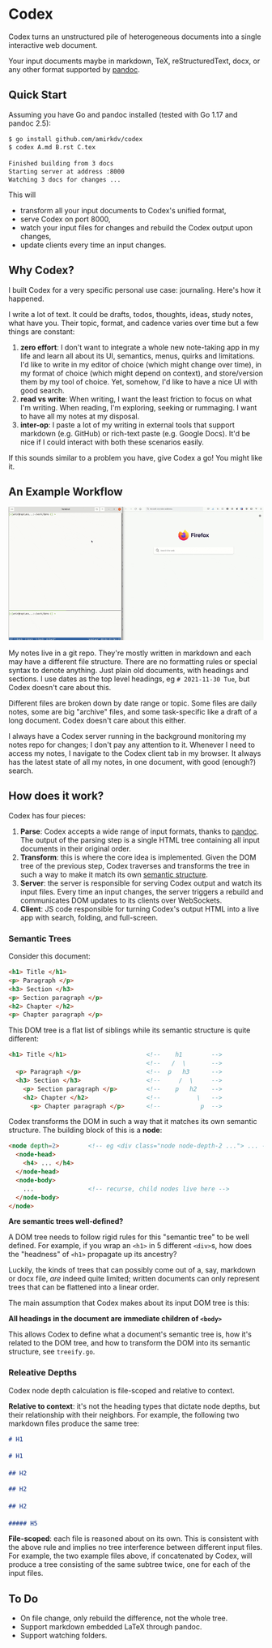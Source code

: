 # Codex

Codex turns an unstructured pile of heterogeneous documents into a single
interactive web document.

Your input documents maybe in markdown, TeX, reStructuredText, docx, or any
other format supported by [pandoc].

[pandoc]: https://pandoc.org/

## Quick Start

Assuming you have Go and pandoc installed (tested with Go 1.17 and pandoc 2.5):

```
$ go install github.com/amirkdv/codex
$ codex A.md B.rst C.tex

Finished building from 3 docs
Starting server at address :8000
Watching 3 docs for changes ...
```

This will

* transform all your input documents to Codex's unified format,
* serve Codex on port 8000,
* watch your input files for changes and rebuild the Codex output upon changes,
* update clients every time an input changes.

## Why Codex?

I built Codex for a very specific personal use case: journaling. Here's how it
happened.

I write a lot of text. It could be drafts, todos, thoughts, ideas,
study notes, what have you. Their topic, format, and cadence varies over time
but a few things are constant:

1. **zero effort**: I don't want to integrate a whole new note-taking app in my
   life and learn all about its UI, semantics, menus, quirks and limitations.
   I'd like to write in my editor of choice (which might change over time), in
   my format of choice (which might depend on context), and store/version them
   by my tool of choice. Yet, somehow, I'd like to have a nice UI with good
   search.
1. **read vs write**: When writing, I want the least friction to focus on what
   I'm writing. When reading, I'm exploring, seeking or rummaging. I
   want to have all my notes at my disposal.
1. **inter-op**: I paste a lot of my writing in external tools that support
   markdown (e.g. GitHub) or rich-text paste (e.g. Google Docs). It'd be nice if
   I could interact with both these scenarios easily.

If this sounds similar to a problem you have, give Codex a go! You might like
it.

## An Example Workflow

![](static/demo.gif)

My notes live in a git repo. They're mostly written in markdown and each may
have a different file structure. There are no formatting rules or special syntax
to denote anything. Just plain old documents, with headings and sections. I use
dates as the top level headings, eg `# 2021-11-30 Tue`, but Codex doesn't care
about this.

Different files are broken down by date range or topic. Some files are daily
notes, some are big "archive" files, and some task-specific like a draft of a
long document. Codex doesn't care about this either.

I always have a Codex server running in the background monitoring my notes repo
for changes; I don't pay any attention to it. Whenever I need to access my
notes, I navigate to the Codex client tab in my browser. It always has the
latest state of all my notes, in one document, with good (enough?) search.

## How does it work?

Codex has four pieces:

1. **Parse**: Codex accepts a wide range of input formats, thanks to [pandoc].
   The output of the parsing step is a single HTML tree containing all input
   documents in their original order.
2. **Transform**: this is where the core idea is implemented. Given the DOM tree
   of the previous step, Codex traverses and transforms the tree in such a way
   to make it match its own [semantic structure](#semantic-trees).
3. **Server**: the server is responsible for serving Codex output and watch its
   input files. Every time an input changes, the server triggers a rebuild and
   communicates DOM updates to its clients over WebSockets.
4. **Client**: JS code responsible for turning Codex's output HTML into a
   live app with search, folding, and full-screen.

### Semantic Trees

Consider this document:
```html
<h1> Title </h1>
<p> Paragraph </p>
<h3> Section </h3>
<p> Section paragraph </p>
<h2> Chapter </h2>
<p> Chapter paragraph </p>
```

This DOM tree is a flat list of siblings while its semantic structure is quite
different:
```html
<h1> Title </h1>                      <!--    h1        -->
                                      <!--   /  \       -->
  <p> Paragraph </p>                  <!--  p   h3      -->
  <h3> Section </h3>                  <!--     /  \     -->
    <p> Section paragraph </p>        <!--    p   h2    -->
    <h2> Chapter </h2>                <!--          \   -->
      <p> Chapter paragraph </p>      <!--           p  -->
```

Codex transforms the DOM in such a way that it matches its own semantic
structure. The building block of this is a **node**:

```html
<node depth=2>        <!-- eg <div class="node node-depth-2 ..."> ... -->
  <node-head>
    <h4> ... </h4>
  </node-head>
  <node-body>
    ...               <!-- recurse, child nodes live here -->
  </node-body>
</node>
```

**Are semantic trees well-defined?**

A DOM tree needs to follow rigid rules for this "semantic tree" to be well
defined. For example, if you wrap an `<h1>` in 5 different `<div>`s, how does the
"headness" of `<h1>` propagate up its ancestry?

Luckily, the kinds of trees that can possibly come out of a, say,
markdown or docx file, *are* indeed quite limited; written documents can only
represent trees that can be flattened into a linear order.

The main assumption that Codex makes about its input DOM tree is this:

**All headings in the document are immediate children of `<body>`**

This allows Codex to define what a document's semantic tree is, how it's related
to the DOM tree, and how to transform the DOM into its semantic structure, see
`treeify.go`.

### Releative Depths

Codex node depth calculation is file-scoped and relative to context.

**Relative to context**: it's not the heading types that dictate node depths,
but their relationship with their neighbors. For example, the following two
markdown files produce the same tree:

```md
# H1

# H1

## H2
```
```md
## H2

## H2

##### H5
```

**File-scoped**: each file is reasoned about on its own. This is consistent
with the above rule and implies no tree interference between different input
files. For example, the two example files above, if concatenated by Codex,
will produce a tree consisting of the same subtree twice, one for each of the
input files.

## To Do

* On file change, only rebuild the difference, not the whole tree.
* Support markdown embedded LaTeX through pandoc.
* Support watching folders.
